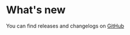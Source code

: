 # What's new

You can find releases and changelogs on [GitHub](https://github.com/jr-k/obscreen/releases)